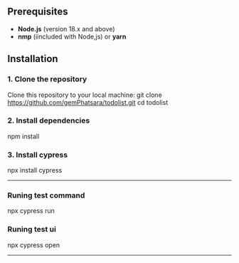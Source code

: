 ## Prerequisites
- **Node.js** (version 18.x and above)
- **nmp** (iincluded with Node,js) or **yarn**

## Installation

### 1. Clone the repository
Clone this repository to your local machine:
git clone https://github.com/gemPhatsara/todolist.git
cd todolist
### 2. Install dependencies
npm install

### 3. Install cypress
npx install cypress
__________________________________________________________________________________________________
### Runing test command
npx cypress run

### Runing test ui
npx cypress open
__________________________________________________________________________________________________




